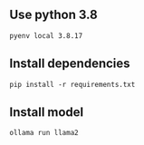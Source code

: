 ## Use python 3.8
`pyenv local 3.8.17`

## Install dependencies
`pip install -r requirements.txt`

## Install model
`ollama run llama2`